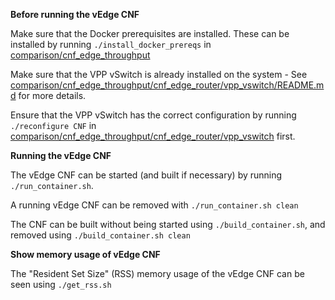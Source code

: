 **Before running the vEdge CNF**

Make sure that the Docker prerequisites are installed. These can be installed by running `./install_docker_prereqs` in [comparison/cnf_edge_throughput](https://github.com/cncf/cnfs/blob/master/comparison/cnf_edge_throughput)

Make sure that the VPP vSwitch is already installed on the system - See [comparison/cnf_edge_throughput/cnf_edge_router/vpp_vswitch/README.md](https://github.com/cncf/cnfs/blob/master/comparison/cnf_edge_throughput/cnf_edge_router/vpp_vswitch/README.md) for more details.

Ensure that the VPP vSwitch has the correct configuration by running `./reconfigure CNF` in [comparison/cnf_edge_throughput/cnf_edge_router/vpp_vswitch](https://github.com/cncf/cnfs/blob/master/comparison/cnf_edge_throughput/cnf_edge_router/vpp_vswitch) first.

**Running the vEdge CNF**

The vEdge CNF can be started (and built if necessary) by running `./run_container.sh`.

A running vEdge CNF can be removed with `./run_container.sh clean`

The CNF can be built without being started using `./build_container.sh`, and removed using `./build_container.sh clean`

**Show memory usage of vEdge CNF**

The "Resident Set Size" (RSS) memory usage of the vEdge CNF can be seen using `./get_rss.sh`  

